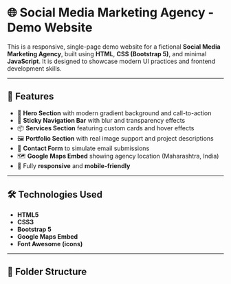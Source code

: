 # 🌐 Social Media Marketing Agency - Demo Website

This is a responsive, single-page demo website for a fictional **Social Media Marketing Agency**, built using **HTML**, **CSS (Bootstrap 5)**, and minimal **JavaScript**. It is designed to showcase modern UI practices and frontend development skills.

---

## 🚀 Features

- 🎯 **Hero Section** with modern gradient background and call-to-action
- 🧭 **Sticky Navigation Bar** with blur and transparency effects
- 📦 **Services Section** featuring custom cards and hover effects
- 🖼️ **Portfolio Section** with real image support and project descriptions
- 📧 **Contact Form** to simulate email submissions
- 🗺️ **Google Maps Embed** showing agency location (Maharashtra, India)
- 📱 Fully **responsive** and **mobile-friendly**

---

## 🛠️ Technologies Used

- **HTML5**
- **CSS3**
- **Bootstrap 5**
- **Google Maps Embed**
- **Font Awesome (icons)**

---

## 📂 Folder Structure

